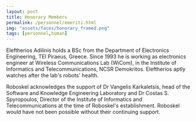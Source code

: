 ```yaml
---
layout: post
title: Honorary Members
permalink: /personnel/emeriti.html
img: "assets/faces/honorary_framed.png"
tags: [personnel,human]
---
```


Eleftherios Adilinis holds a BSc from the Department of Electronics
Engineering, TEI Piraeus, Greece. Since 1993 he is working as
electronics engineer at Wireless Communications Lab (WiCom), in the
Institute of Informatics and Telecommunications, NCSR Demokritos.
Eleftherios aptly watches after the lab's robots' health.

Roboskel acknowledges the support of Dr Vangelis Karkaletsis, head of
the Software and Knowledge Engineering Laboratory and Dr Costas S.
Spyropoulos, Director of the Institute of Informatics and
Telecommunications at the time of Roboskel's establishment. Roboskel
would have not been possible without their continuing support.

